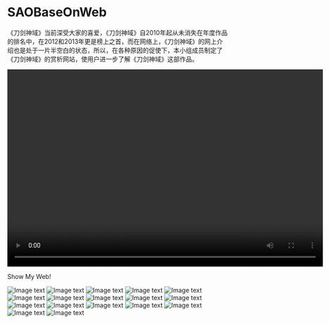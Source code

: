 # SAOBaseOnWeb
《刀剑神域》当前深受大家的喜爱，《刀剑神域》自2010年起从未消失在年度作品的排名中，在2012和2013年更是榜上之首，而在网络上，《刀剑神域》的网上介绍也是处于一片半空白的状态，所以，在各种原因的促使下，本小组成员制定了《刀剑神域》的赏析网站，使用户进一步了解《刀剑神域》这部作品。

<video width="718" height="448" controls>   <source src="mdResources/SOA_DEMO.mp4" type="video/mp4"> </video>

Show My Web!

![Image text](https://github.com/Hyainth/SAOBaseOnWeb/blob/master/imgFile/image012.jpg?raw=true)
![Image text](https://github.com/Hyainth/SAOBaseOnWeb/blob/master/imgFile/image013.jpg?raw=true)
![Image text](https://github.com/Hyainth/SAOBaseOnWeb/blob/master/imgFile/image014.jpg?raw=true)
![Image text](https://github.com/Hyainth/SAOBaseOnWeb/blob/master/imgFile/image015.jpg?raw=true)
![Image text](https://github.com/Hyainth/SAOBaseOnWeb/blob/master/imgFile/image016.jpg?raw=true)
![Image text](https://github.com/Hyainth/SAOBaseOnWeb/blob/master/imgFile/image017.jpg?raw=true)
![Image text](https://github.com/Hyainth/SAOBaseOnWeb/blob/master/imgFile/image018.jpg?raw=true)
![Image text](https://github.com/Hyainth/SAOBaseOnWeb/blob/master/imgFile/image019.jpg?raw=true)
![Image text](https://github.com/Hyainth/SAOBaseOnWeb/blob/master/imgFile/image020.jpg?raw=true)
![Image text](https://github.com/Hyainth/SAOBaseOnWeb/blob/master/imgFile/image021.jpg?raw=true)
![Image text](https://github.com/Hyainth/SAOBaseOnWeb/blob/master/imgFile/image022.jpg?raw=true)
![Image text](https://github.com/Hyainth/SAOBaseOnWeb/blob/master/imgFile/image023.jpg?raw=true)
![Image text](https://github.com/Hyainth/SAOBaseOnWeb/blob/master/imgFile/image024.jpg?raw=true)
![Image text](https://github.com/Hyainth/SAOBaseOnWeb/blob/master/imgFile/image025.jpg?raw=true)
![Image text](https://github.com/Hyainth/SAOBaseOnWeb/blob/master/imgFile/image026.jpg?raw=true)
![Image text](https://github.com/Hyainth/SAOBaseOnWeb/blob/master/imgFile/image027.jpg?raw=true)
![Image text](https://github.com/Hyainth/SAOBaseOnWeb/blob/master/imgFile/image028.jpg?raw=true)


